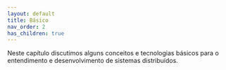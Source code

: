 ```yaml
---
layout: default
title: Básico
nav_order: 2
has_children: true
---
```


Neste capítulo discutimos alguns conceitos e tecnologias básicos para o entendimento e desenvolvimento de sistemas distribuídos.
